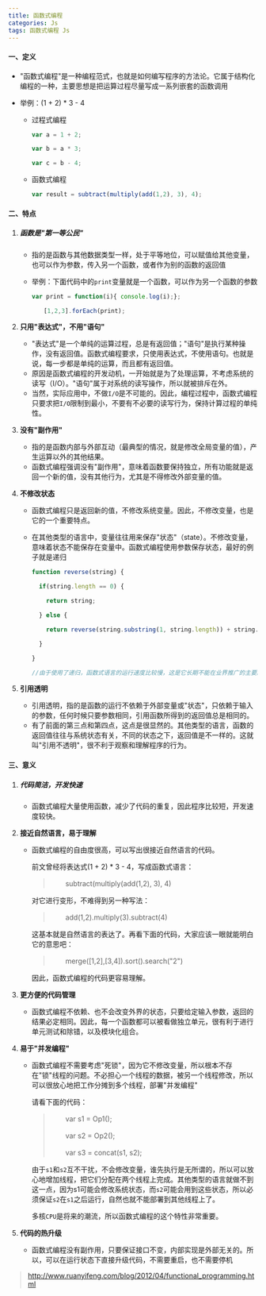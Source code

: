 ```yaml
---
title: 函数式编程
categories: Js
tags: 函数式编程 Js
---
```


#### 一、定义

- "函数式编程"是一种编程范式，也就是如何编写程序的方法论。它属于结构化编程的一种，主要思想是把运算过程尽量写成一系列嵌套的函数调用

- 举例：(1 + 2) * 3 - 4

  - 过程式编程

    ```js
    var a = 1 + 2;
    
    var b = a * 3;
    
    var c = b - 4;
    ```

  - 函数式编程

    ```js
    var result = subtract(multiply(add(1,2), 3), 4);
    ```
<!-- more -->

#### 二、特点

1. ##### 函数是"第一等公民"

   - 指的是函数与其他数据类型一样，处于平等地位，可以赋值给其他变量，也可以作为参数，传入另一个函数，或者作为别的函数的返回值

   - 举例：下面代码中的`print`变量就是一个函数，可以作为另一个函数的参数

     ```js
     var print = function(i){ console.log(i);};
     
     　　[1,2,3].forEach(print);
     ```

2. **只用"表达式"，不用"语句"**

   - "表达式"是一个单纯的运算过程，总是有返回值；"语句"是执行某种操作，没有返回值。函数式编程要求，只使用表达式，不使用语句。也就是说，每一步都是单纯的运算，而且都有返回值。
   - 原因是函数式编程的开发动机，一开始就是为了处理运算，不考虑系统的读写（I/O）。"语句"属于对系统的读写操作，所以就被排斥在外。
   - 当然，实际应用中，不做`I/O`是不可能的。因此，编程过程中，函数式编程只要求把`I/O`限制到最小，不要有不必要的读写行为，保持计算过程的单纯性。

3. **没有"副作用"**

   - 指的是函数内部与外部互动（最典型的情况，就是修改全局变量的值），产生运算以外的其他结果。
   - 函数式编程强调没有"副作用"，意味着函数要保持独立，所有功能就是返回一个新的值，没有其他行为，尤其是不得修改外部变量的值。

4. **不修改状态**

   - 函数式编程只是返回新的值，不修改系统变量。因此，不修改变量，也是它的一个重要特点。

   - 在其他类型的语言中，变量往往用来保存"状态"（state）。不修改变量，意味着状态不能保存在变量中。函数式编程使用参数保存状态，最好的例子就是递归

     ```js
     function reverse(string) {
     
       if(string.length == 0) {
     
         return string;
     
       } else {
     
         return reverse(string.substring(1, string.length)) + string.substring(0, 1);
     
       }
     
     }
     
     //由于使用了递归，函数式语言的运行速度比较慢，这是它长期不能在业界推广的主要原因。
     ```

5. **引用透明**

   - 引用透明，指的是函数的运行不依赖于外部变量或"状态"，只依赖于输入的参数，任何时候只要参数相同，引用函数所得到的返回值总是相同的。
   - 有了前面的第三点和第四点，这点是很显然的。其他类型的语言，函数的返回值往往与系统状态有关，不同的状态之下，返回值是不一样的。这就叫"引用不透明"，很不利于观察和理解程序的行为。


#### 三、意义

1. ##### 代码简洁，开发快速

   - 函数式编程大量使用函数，减少了代码的重复，因此程序比较短，开发速度较快。

2. **接近自然语言，易于理解**

   - 函数式编程的自由度很高，可以写出很接近自然语言的代码。

     前文曾经将表达式(1 + 2) * 3 - 4，写成函数式语言：

     > 　　subtract(multiply(add(1,2), 3), 4)

     对它进行变形，不难得到另一种写法：

     > 　　add(1,2).multiply(3).subtract(4)

     这基本就是自然语言的表达了。再看下面的代码，大家应该一眼就能明白它的意思吧：

     > 　　merge([1,2],[3,4]).sort().search("2")

     因此，函数式编程的代码更容易理解。

3. **更方便的代码管理**

   - 函数式编程不依赖、也不会改变外界的状态，只要给定输入参数，返回的结果必定相同。因此，每一个函数都可以被看做独立单元，很有利于进行单元测试和除错，以及模块化组合。

4. **易于"并发编程"**

   - 函数式编程不需要考虑"死锁"，因为它不修改变量，所以根本不存在"锁"线程的问题。不必担心一个线程的数据，被另一个线程修改，所以可以很放心地把工作分摊到多个线程，部署"并发编程"

     请看下面的代码：

     > 　　var s1 = Op1();
     >
     > 　　var s2 = Op2();
     >
     > 　　var s3 = concat(s1, s2);

     由于`s1`和`s2`互不干扰，不会修改变量，谁先执行是无所谓的，所以可以放心地增加线程，把它们分配在两个线程上完成。其他类型的语言就做不到这一点，因为s1可能会修改系统状态，而`s2`可能会用到这些状态，所以必须保证`s2`在`s1`之后运行，自然也就不能部署到其他线程上了。

     多核`CPU`是将来的潮流，所以函数式编程的这个特性非常重要。

5. **代码的热升级**

   - 函数式编程没有副作用，只要保证接口不变，内部实现是外部无关的。所以，可以在运行状态下直接升级代码，不需要重启，也不需要停机

> http://www.ruanyifeng.com/blog/2012/04/functional_programming.html